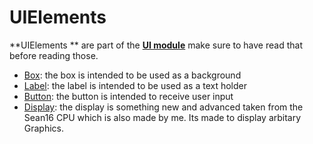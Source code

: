 # UIElements

**UIElements ** are part of the [**UI module**](../UI.md) make sure to have read that before reading those.

- [Box](UIElements/Box.md): the box is intended to be used as a background
- [Label](UIElements/Label.md): the label is intended to be used as a text holder
- [Button](UIElements/Button.md): the button is intended to receive user input
- [Display](UIElements/Display.md): the display is something new and advanced taken from the Sean16 CPU which is also made by me. Its made to display arbitary Graphics.